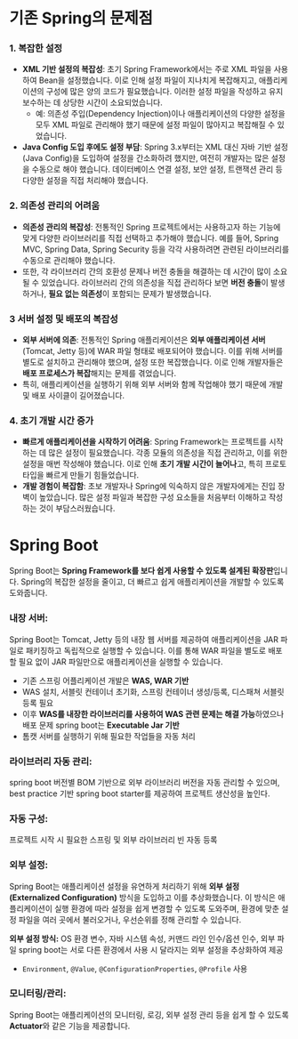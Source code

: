 # 기존 Spring의 문제점
### 1. 복잡한 설정
- **XML 기반 설정의 복잡성**: 초기 Spring Framework에서는 주로 XML 파일을 사용하여 Bean을 설정했습니다. 이로 인해 설정 파일이 지나치게 복잡해지고, 애플리케이션의 구성에 많은 양의 코드가 필요했습니다. 이러한 설정 파일을 작성하고 유지보수하는 데 상당한 시간이 소요되었습니다.
    - 예: 의존성 주입(Dependency Injection)이나 애플리케이션의 다양한 설정을 모두 XML 파일로 관리해야 했기 때문에 설정 파일이 많아지고 복잡해질 수 있었습니다.
- **Java Config 도입 후에도 설정 부담**: Spring 3.x부터는 XML 대신 자바 기반 설정(Java Config)을 도입하여 설정을 간소화하려 했지만, 여전히 개발자는 많은 설정을 수동으로 해야 했습니다. 데이터베이스 연결 설정, 보안 설정, 트랜잭션 관리 등 다양한 설정을 직접 처리해야 했습니다.

### 2. 의존성 관리의 어려움
- **의존성 관리의 복잡성**: 전통적인 Spring 프로젝트에서는 사용하고자 하는 기능에 맞게 다양한 라이브러리를 직접 선택하고 추가해야 했습니다. 예를 들어, Spring MVC, Spring Data, Spring Security 등을 각각 사용하려면 관련된 라이브러리를 수동으로 관리해야 했습니다.
- 또한, 각 라이브러리 간의 호환성 문제나 버전 충돌을 해결하는 데 시간이 많이 소요될 수 있었습니다. 라이브러리 간의 의존성을 직접 관리하다 보면 **버전 충돌**이 발생하거나, **필요 없는 의존성**이 포함되는 문제가 발생했습니다.

### 3 서버 설정 및 배포의 복잡성
- **외부 서버에 의존**: 전통적인 Spring 애플리케이션은 **외부 애플리케이션 서버**(Tomcat, Jetty 등)에 WAR 파일 형태로 배포되어야 했습니다. 이를 위해 서버를 별도로 설치하고 관리해야 했으며, 설정 또한 복잡했습니다. 이로 인해 개발자들은 **배포 프로세스가 복잡**해지는 문제를 겪었습니다.
- 특히, 애플리케이션을 실행하기 위해 외부 서버와 함께 작업해야 했기 때문에 개발 및 배포 사이클이 길어졌습니다.

### 4. 초기 개발 시간 증가
- **빠르게 애플리케이션을 시작하기 어려움**: Spring Framework는 프로젝트를 시작하는 데 많은 설정이 필요했습니다. 각종 모듈의 의존성을 직접 관리하고, 이를 위한 설정을 매번 작성해야 했습니다. 이로 인해 **초기 개발 시간이 늘어나**고, 특히 프로토타입을 빠르게 만들기 힘들었습니다.
- **개발 경험이 복잡함**: 초보 개발자나 Spring에 익숙하지 않은 개발자에게는 진입 장벽이 높았습니다. 많은 설정 파일과 복잡한 구성 요소들을 처음부터 이해하고 작성하는 것이 부담스러웠습니다.

# Spring Boot
Spring Boot는 **Spring Framework를 보다 쉽게 사용할 수 있도록 설계된 확장판**입니다. Spring의 복잡한 설정을 줄이고, 더 빠르고 쉽게 애플리케이션을 개발할 수 있도록 도와줍니다.

### 내장 서버: 
Spring Boot는 Tomcat, Jetty 등의 내장 웹 서버를 제공하여 애플리케이션을 JAR 파일로 패키징하고 독립적으로 실행할 수 있습니다. 이를 통해 WAR 파일을 별도로 배포할 필요 없이 JAR 파일만으로 애플리케이션을 실행할 수 있습니다.
- 기존 스프링 어플리케이션 개발은 **WAS, WAR 기반**
- WAS 설치, 서블릿 컨테이너 초기화, 스프링 컨테이너 생성/등록, 디스패쳐 서블릿 등록 필요
- 이후 **WAS를 내장한 라이브러리를 사용하여 WAS 관련 문제는 해결 가능**하였으나 배포 문제
spring boot는 **Executable Jar 기반**
- 톰캣 서버를 실행하기 위해 필요한 작업들을 자동 처리

### 라이브러리 자동 관리: 
spring boot 버전별 BOM 기반으로 외부 라이브러리 버전을 자동 관리할 수 있으며, best practice 기반 spring boot starter를 제공하여 프로젝트 생산성을 높인다.

### 자동 구성:
프로젝트 시작 시 필요한 스프링 및 외부 라이브러리 빈 자동 등록

### 외부 설정:
Spring Boot는 애플리케이션 설정을 유연하게 처리하기 위해 **외부 설정(Externalized Configuration)** 방식을 도입하고 이를 추상화했습니다. 이 방식은 애플리케이션이 실행 환경에 따라 설정을 쉽게 변경할 수 있도록 도와주며, 환경에 맞춘 설정 파일을 여러 곳에서 불러오거나, 우선순위를 정해 관리할 수 있습니다.

**외부 설정 방식:** OS 환경 변수, 자바 시스템 속성, 커맨드 라인 인수/옵션 인수, 외부 파일
spring boot는 서로 다른 환경에서 사용 시 달라지는 외부 설정을 추상화하여 제공
- `Environment`, `@Value`, `@ConfigurationProperties`, `@Profile` 사용

### 모니터링/관리: 
Spring Boot는 애플리케이션의 모니터링, 로깅, 외부 설정 관리 등을 쉽게 할 수 있도록 **Actuator**와 같은 기능을 제공합니다.

